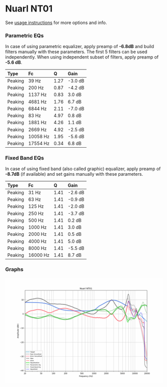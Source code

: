 # Nuarl NT01
See [usage instructions](https://github.com/jaakkopasanen/AutoEq#usage) for more options and info.

### Parametric EQs
In case of using parametric equalizer, apply preamp of **-6.8dB** and build filters manually
with these parameters. The first 5 filters can be used independently.
When using independent subset of filters, apply preamp of **-5.6 dB**.

| Type    | Fc       |    Q | Gain    |
|:--------|:---------|:-----|:--------|
| Peaking | 39 Hz    | 1.27 | -3.0 dB |
| Peaking | 200 Hz   | 0.87 | -4.2 dB |
| Peaking | 1137 Hz  | 0.83 | 3.0 dB  |
| Peaking | 4681 Hz  | 1.76 | 6.7 dB  |
| Peaking | 6844 Hz  | 2.11 | -7.0 dB |
| Peaking | 83 Hz    | 4.97 | 0.8 dB  |
| Peaking | 1881 Hz  | 4.26 | 1.1 dB  |
| Peaking | 2669 Hz  | 4.92 | -2.5 dB |
| Peaking | 10058 Hz | 1.95 | -5.6 dB |
| Peaking | 17554 Hz | 0.34 | 6.8 dB  |

### Fixed Band EQs
In case of using fixed band (also called graphic) equalizer, apply preamp of **-8.7dB**
(if available) and set gains manually with these parameters.

| Type    | Fc       |    Q | Gain    |
|:--------|:---------|:-----|:--------|
| Peaking | 31 Hz    | 1.41 | -2.6 dB |
| Peaking | 63 Hz    | 1.41 | -0.9 dB |
| Peaking | 125 Hz   | 1.41 | -2.0 dB |
| Peaking | 250 Hz   | 1.41 | -3.7 dB |
| Peaking | 500 Hz   | 1.41 | 0.2 dB  |
| Peaking | 1000 Hz  | 1.41 | 3.0 dB  |
| Peaking | 2000 Hz  | 1.41 | 0.5 dB  |
| Peaking | 4000 Hz  | 1.41 | 5.0 dB  |
| Peaking | 8000 Hz  | 1.41 | -5.5 dB |
| Peaking | 16000 Hz | 1.41 | 8.7 dB  |

### Graphs
![](./Nuarl%20NT01.png)